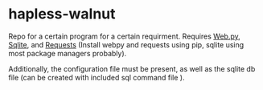 # hapless-walnut

Repo for a certain program for a certain requirment. Requires [Web.py](http://webpy.org), [Sqlite](https://www.sqlite.org), and [Requests](http://www.python-requests.org/en/latest/) (Install webpy and requests using pip, sqlite using most package managers probably).

Additionally, the configuration file must be present, as well as the sqlite db file (can be created with included sql command file ).
